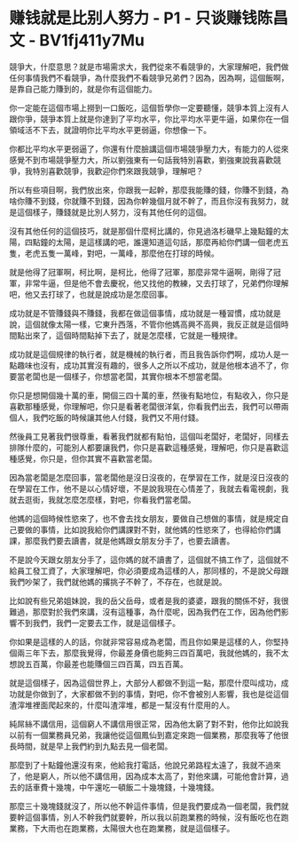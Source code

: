 # 赚钱就是比别人努力 - P1 - 只谈赚钱陈昌文 - BV1fj411y7Mu

競爭大，什麼意思？就是市場需求大，我們從來不看競爭的，大家理解吧，我們做任何事情我們不看競爭，為什麼我們不看競爭兄弟們？因為，因為啊，這個飯啊，是靠自己能力賺到的，就是你有這個能力。

你一定能在這個市場上撈到一口飯吃，這個哲學你一定要聽懂，競爭本質上沒有人跟你爭，競爭本質上就是你達到了平均水平，你比平均水平更牛逼，如果你在一個領域活不下去，就證明你比平均水平更弱逼，你想像一下。

你都比平均水平更弱逼了，你還有什麼臉講這個市場競爭壓力大，有能力的人從來感覺不到市場競爭壓力大，所以劉強東有一句話我特別喜歡，劉強東說我喜歡競爭，我特別喜歡競爭，我歡迎你們來跟我競爭，理解吧？

所以有些項目啊，我們放出來，你跟我一起幹，那麼我能賺的錢，你賺不到錢，為啥你賺不到錢，你就賺不到錢，因為你幹幾個月就不幹了，而且你沒有我努力，就是這個樣子，賺錢就是比別人努力，沒有其他任何的這個。

沒有其他任何的這個技巧，就是那個什麼柯比講的，你見過洛杉磯早上幾點鐘的太陽，四點鐘的太陽，是這樣講的吧，誰還知道這句話，那麼再給你們講一個老虎五隻，老虎五隻一萬峰，對吧，一萬峰，那麼他在打球的時候。

就是他得了冠軍啊，柯比啊，是柯比，他得了冠軍，那麼非常牛逼啊，剛得了冠軍，非常牛逼，但是他不會去慶祝，他又找他的教練，又去打球了，兄弟們你理解吧，他又去打球了，也就是說成功是怎麼回事。

成功就是不管賺錢與不賺錢，我都在做這個事情，成功就是一種習慣，成功就是說，這個就像太陽一樣，它東升西落，不管你他媽高興不高興，我反正就是這個時間點出來了，這個時間點掉下去了，就是怎麼樣，它就是一種規律。

成功就是這個規律的執行者，就是機械的執行者，而且我告訴你們啊，成功人是一點趣味也沒有，成功其實沒有趣的，很多人之所以不成功，就是他根本過不了，你要當老闆也是一個樣子，你想當老闆，其實你根本不想當老闆。

你只是想開個幾十萬的車，開個三四十萬的車，然後有點地位，有點收入，你只是喜歡那種感覺，你理解吧，你只是看著老闆很洋氣，你看我們出去，我們可以帶兩個人，我們吃飯的時候讓其他人付錢，我們又不用付錢。

然後員工見著我們很尊重，看著我們就都有點怕，這個叫老闆好，老闆好，同樣去排隊什麼的，可能別人都要讓我們，你只是喜歡這種感覺，理解吧，你只是喜歡這種感覺，你只是，但你其實不喜歡當老闆。

因為當老闆是怎麼回事，當老闆他是沒日沒夜的，在學習在工作，就是沒日沒夜的在學習在工作，他不是以心情好壞，不是說我現在心情差了，我就去看電視劇，我就去逛街，我就怎麼怎麼樣，對吧，你看我們當老闆。

他媽的這個時候性慾來了，也不會去找女朋友，要做自己想做的事情，就是規定自己要做的事情，比如說我給你們講課對不對，就他媽的性慾來了，也得給你們講課，那麼我們要去讀書，就是他媽跟女朋友分手了，也要去讀書。

不是說今天跟女朋友分手了，這你媽的就不讀書了，這個就不搞工作了，這個就不給員工發工資了，大家理解吧，你必須要成為這樣的人，那同樣的，不是說父母跟我們吵架了，我們就他媽的撂挑子不幹了，不存在，也就是說。

比如說有些兄弟姐妹說，我的岳父岳母，或者是我的婆婆，跟我的關係不好，我很難過，那麼對於我們來講，沒有這種事，為什麼呢，因為我們在工作，因為他們影響不到我們，我們一定要去工作，就是這個樣子。

你如果是這樣的人的話，你就非常容易成為老闆，而且你如果是這樣的人，你堅持個兩三年下去，那麼我覺得，你最差身價也能夠三四百萬吧，我就他媽的，我不太想說五百萬，你最差也能賺個三四百萬，四五百萬。

就是這個樣子，因為這個世界上，大部分人都做不到這一點，那麼什麼叫成功，成功就是你做到了，大家都做不到的事情，對吧，你不會被別人影響，我也是從這個渣滓堆裡面爬起來的，什麼叫渣滓堆，都是一幫沒有什麼用的人。

純屌絲不講信用，這個窮人不講信用很正常，因為他太窮了對不對，他你比如說我以前有一個業務員兄弟，我讓他從這個鳳仙到嘉定來跑一個業務，那麼我等了他很長時間，就是早上我們約到九點去見一個老闆。

那麼到了十點鐘他還沒有來，他給我打電話，他說兄弟路程太遠了，我就不過來了，他是窮人，所以他不講信用，因為成本太高了，對他來講，可能他會計算，過去的話車費十幾塊，中午還吃一頓飯二十幾塊錢，十幾塊錢。

那麼三十幾塊錢就沒了，所以他不幹這件事情，但是我們要成為一個老闆，我們就要幹這個事情，別人不幹我們就要幹，所以我以前跑業務的時候，沒有飯吃也在跑業務，下大雨也在跑業務，太陽很大也在跑業務，就是這個樣子。

